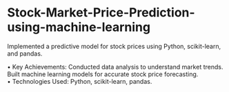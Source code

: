# Stock-Market-Price-Prediction-using-machine-learning
Implemented a predictive model for stock prices using Python, scikit-learn, and pandas. 

• Key Achievements:  Conducted data analysis to understand market trends. 
                     Built machine learning models for accurate stock price forecasting.  
• Technologies Used:  Python, scikit-learn, pandas.
